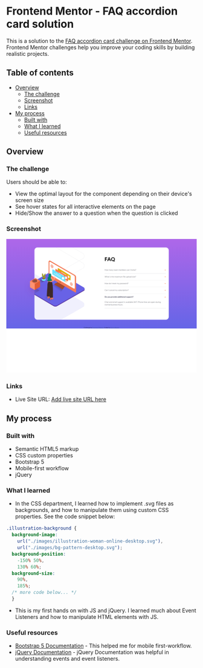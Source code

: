 # Frontend Mentor - FAQ accordion card solution

This is a solution to the [FAQ accordion card challenge on Frontend Mentor](https://www.frontendmentor.io/challenges/faq-accordion-card-XlyjD0Oam). Frontend Mentor challenges help you improve your coding skills by building realistic projects.

## Table of contents

- [Overview](#overview)
  - [The challenge](#the-challenge)
  - [Screenshot](#screenshot)
  - [Links](#links)
- [My process](#my-process)
  - [Built with](#built-with)
  - [What I learned](#what-i-learned)
  - [Useful resources](#useful-resources)

## Overview

### The challenge

Users should be able to:

- View the optimal layout for the component depending on their device's screen size
- See hover states for all interactive elements on the page
- Hide/Show the answer to a question when the question is clicked

### Screenshot

![](./design/screenshot.png)

### Links

- Live Site URL: [Add live site URL here](https://0rokusaki.github.io/faq-accordion-card/)

## My process

### Built with

- Semantic HTML5 markup
- CSS custom properties
- Bootstrap 5
- Mobile-first workflow
- jQuery

### What I learned

- In the CSS department, I learned how to implement .svg files as backgrounds, and how to manipulate them using custom CSS properties. See the code snippet below:

```css
.illustration-background {
  background-image:
    url("./images/illustration-woman-online-desktop.svg"),
    url("./images/bg-pattern-desktop.svg");
  background-position:
    -150% 50%,
    130% 60%;
  background-size:
    90%,
    185%;
  /* more code below... */
  }
```

- This is my first hands on with JS and jQuery. I learned much about Event Listeners and how to manipulate HTML elements with JS.

### Useful resources

- [Bootstrap 5 Documentation](https://getbootstrap.com/docs/5.0/getting-started/introduction/) - This helped me for mobile first-workflow.
- [jQuery Documentation](https://api.jquery.com/category/events/) - jQuery Documentation was helpful in understanding events and event listeners.
